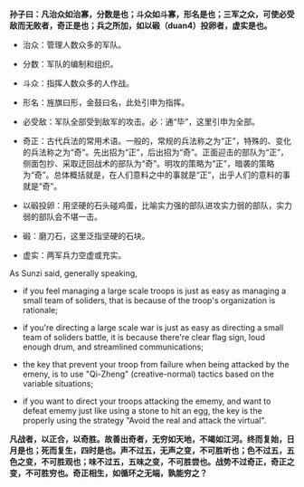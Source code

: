 **孙子曰：凡治众如治寡，分数是也；斗众如斗寡，形名是也；三军之众，可使必受敌而无败者，奇正是也；兵之所加，如以碫（duan4）投卵者，虚实是也。**

- 治众：管理人数众多的军队。

- 分数：军队的编制和组织。

- 斗众：指挥人数众多的人作战。

- 形名：旌旗曰形，金鼓曰名，此处引申为指挥。

- 必受敌：军队全部受到敌军的攻击。必：通“毕”，这里引申为全部。

- 奇正：古代兵法的常用术语。一般的，常规的兵法称之为“正”，特殊的、变化的兵法称之为“奇”。先出招为“正”，后出招为“奇”。正面迎击的部队为“正”，侧面包抄、采取迂回战术的部队为“奇”。明攻的策略为“正”，暗袭的策略为“奇”。总体概括就是，在人们意料之中的事就是“正”，出乎人们的意料的事就是“奇”。

- 以碫投卵：用坚硬的石头碰鸡蛋，比喻实力强的部队进攻实力弱的部队，实力弱的部队会不堪一击。

- 碫：磨刀石，这里泛指坚硬的石块。

- 虚实：两军兵力空虚或充实。

As Sunzi said, generally speaking, 

- if you feel managing a large scale troops is just as easy as managing a small team of soliders, that is because of the troop's organization is rationale; 

- if you're directing a large scale war is just as easy as directing a small team of soliders battle, it is because there're clear flag sign, loud enough drum, and streamlined communications; 

- the key that prevent your troop from failure when being attacked by the emeny, is to use "Qi-Zheng" (creative-normal) tactics based on the variable situations;

- if you want to direct your troops attacking the ememy, and want to defeat ememy just like using a stone to hit an egg, the key is the properly using the strategy "Avoid the real and attack the virtual".

**凡战者，以正合，以奇胜。故善出奇者，无穷如天地，不竭如江河。终而复始，日月是也；死而复生，四时是也。声不过五，无声之变，不可胜听也；色不过五，五色之变，不可胜观也；味不过五，五味之变，不可胜尝也。战势不过奇正，奇正之变，不可胜穷也。奇正相生，如循环之无端，孰能穷之？**


